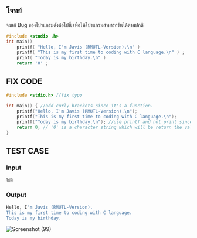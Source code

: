 
## โจทย์
จงแก้ Bug ของโปรแกรมดังต่อไปนี้ เพื่อให้โปรแกรมสามารถรันได้ตามปกติ

```c++
#include <studio .h>
int main() 
    printf( "Hello, I'm Javis (RMUTL-Version).\n" ) 
    printf( "This is my first time to coding with C language.\n" ) ;
    print( "Today is my birthday.\n" ) 
    return '0' ;
```

## FIX CODE
```c++
#include <stdio.h> //fix typo

int main() { //add curly brackets since it's a function.
    printf("Hello, I'm Javis (RMUTL-Version).\n");
    printf("This is my first time to coding with C language.\n");
    printf("Today is my birthday.\n"); //use printf and not print since printf is used for printing out a certain format spacing, numbers, etc in a certain way
    return 0; // '0' is a character string which will be return the value of '48' instead of 0
}
```

## TEST CASE
### Input
```bash
ไม่มี
```
### Output
```bash
Hello, I'm Javis (RMUTL-Version).
This is my first time to coding with C language.
Today is my birthday.
```
![Screenshot (99)](https://github.com/user-attachments/assets/e17e5a1c-dad7-4619-a9f3-e7cad3dad1c9)
